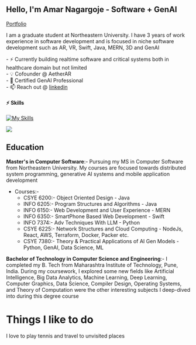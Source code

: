 ## Hello, I'm Amar Nagargoje - Software + GenAI
<a href="https://amarnagargoje.netlify.app/" target="_blank">Portfolio</a>
<br/>

I am a graduate student at Northeastern University. I have 3 years of work experience in software development and is focused in niche software development such as AR, VR, Swift, Java, MERN, 3D and GenAI

<div>
- ⚡ Currently building realtime software and critical systems both in healthcare domain but not limited<br>
- 💡 Cofounder @ AetherAR<br>
- 🧠 Certified GenAI Professional<br>
- 📫 Reach out @ <a href="https://www.linkedin.com/in/amarcs" target="_blank">linkedin</a>

</div>

#### ⚡ Skills
[![My Skills](https://skillicons.dev/icons?i=java,swift,androidstudio,javascript,typescript,python,jquery,cpp,react,nextjs,nodejs,flutter,firebase,linux,aws,gcp,figma,linux,vim,eclipse,docker,kubernetes,mysql,mongodb,sqlite,html,git,github,gitlab&theme=light&perline=15)](https://skillicons.dev)

![](https://myreadme.vercel.app/api/embed/iaamar?panels=userstatistics,toprepositories,toplanguages,commitgraph)

## **Education**

**Master's in Computer Software**:- Pursuing my MS in Computer Software from Northeastern University. My courses are focused towards distributed system programming, generative AI systems and mobile application development
* Courses:- 
   * CSYE 6200:- Object Oriented Design - Java
   * INFO 6205:- Program Structures and Algorithms - Java
   * INFO 6150:- Web Development and User Experience - MERN
   * INFO 6350:- SmartPhone Based Web Development - Swift
   * INFO 7374:- Adv Techniques With LLM - Python
   * CSYE 6225:- Network Structures and Cloud Computing - NodeJs, React, AWS, Terraform, Docker, Packer etc.
   * CSYE 7380:- Theory & Practical Applications of AI Gen Models - Python, GenAI, Data Science, ML

**Bachelor of Technology in Computer Science and Engineering**:- I completed my B. Tech from Maharashtra Institute of Technology, Pune, India. During my coursework, I explored some new fields like Artificial Intelligence, Big Data Analytics, Machine Learning, Deep Learning, Computer Graphics, Data Science, Compiler Design, Operating Systems, and Theory of Computation were the other interesting subjects I deep-dived into during this degree course


# **Things I like to do** 
I love to play tennis and travel to unvisited places

